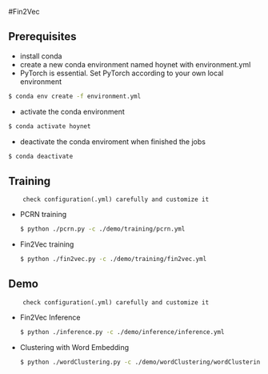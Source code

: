 #Fin2Vec
## Prerequisites
* install conda
* create a new conda environment named hoynet with environment.yml
* PyTorch is essential. Set PyTorch according to your own local environment
```bash
$ conda env create -f environment.yml
```
* activate the conda environment
```bash
$ conda activate hoynet
```
* deactivate the conda enviroment when finished the jobs
```bash
$ conda deactivate
```
## Training
        check configuration(.yml) carefully and customize it
* PCRN training
  ```bash
  $ python ./pcrn.py -c ./demo/training/pcrn.yml
  ```
* Fin2Vec training
  ```bash
  $ python ./fin2vec.py -c ./demo/training/fin2vec.yml
  ```
## Demo
        check configuration(.yml) carefully and customize it
* Fin2Vec Inference
  ```bash
  $ python ./inference.py -c ./demo/inference/inference.yml
  ```
* Clustering with Word Embedding
  ```bash
  $ python ./wordClustering.py -c ./demo/wordClustering/wordClustering.yml
  ``` 
